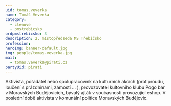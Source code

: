 ```yaml
---
uid: tomas.veverka
name: Tomáš Veverka
category:
  - clenove
  - pmstrebicsko
ordpmstrebicsko: 3
description: 2. místopředseda MS Třebíčsko
profession:
heroImg: banner-default.jpg
img: people/tomas-veverka.jpg
mail:
  - tomas.veverka@pirati.cz
partyUid: pirati
---
```


Aktivista, pořadatel nebo spolupracovník na kulturních akcích (protiproudu, loučení s prázdninami, zámostí ... ), provozovatel kultovního klubu Pogo bar v Moravských Budějovicích, bývalý ajták v současnosti provozující eshop. V poslední době aktivista v komunální politice Moravských Budějovic.
